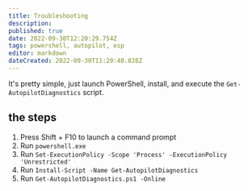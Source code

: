 ```yaml
---
title: Troubleshooting
description: 
published: true
date: 2022-09-30T12:20:29.754Z
tags: powershell, autopilot, esp
editor: markdown
dateCreated: 2022-09-30T11:20:40.828Z
---
```


It's pretty simple, just launch PowerShell, install, and execute the `Get-AutopilotDiagnostics` script.

## the steps
1. Press Shift + F10 to launch a command prompt
2. Run `powershell.exe`
3. Run `Set-ExecutionPolicy -Scope 'Process' -ExecutionPolicy 'Unrestricted'`
4. Run `Install-Script -Name Get-AutopilotDiagnostics`
5. Run `Get-AutopilotDiagnostics.ps1 -Online`
